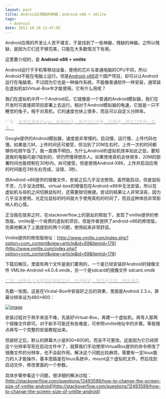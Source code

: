 ```yaml
---
layout: post
title: Android之残缺的神器：android-x86 + vmlite
tags:
  - Android
date: 2012-10-18 22:47:02
---
```


Android应用的开发让人苦不堪言，于是找到了一些神器，残缺的神器。之所以残缺，是因为它们还不够完美，只能在大多数情况下有用。

这里要介绍的，是 **Android-x86 + vmlite**

Android运行于手机等移动设备，使用的芯片与普通电脑的CPU不同，所以Android不能在电脑上运行。但是[Android-x86](http://www.android-x86.org/)这个国产项目，却可以让Android运行在电脑里。不过因为它也是一种操作系统，不能像普通软件一样安装，通常装在虚拟机如Virtual-Box中才能使用。它有什么用呢？

我们在虚拟机中开一个Android后，它就像是一个普通的Android模拟器，我们在开发时可直接把项目部署上去运行。相对于Android模拟器的龟速，它就是一只不睡觉的兔子。相于对真机，它的速度也快上很多，而且可以自定义分辨率。

<font color="#cccccc">广告：</font>[<font color="#cccccc">本博主最爱的vpn，每年60元，每月10G流量，不限速。博主已使用一年多。</font>](http://www.vpnst.com/152.html)

Google提供的Android模拟器，速度是非常慢的。启动慢，运行慢，上传代码也慢。如果是几M，上传时间还可接受，但当到了20M左右时，上传一次的时间都够你吃顿午饭了。我一直搞不明白，为什么Android的虚拟机效率如此之低，要知道我的电脑可是i7级别的，但仍然慢得想杀人。如果使用真机会快很多，20M的部署时间也能控制在30秒内，尚可接受。但是使用Android-X86，上传并启动应用的时间能在3秒左右完成，没错，3秒。

但Android-x86提供的镜像文件，安装之后几乎没法使用。虽然能启动，但是鼠标不灵，几乎没法控制。virtual-box的增强包在Android-x86中无法安装，所以在虚拟机与母机之间切换鼠标时，还需要按切换键。尝试的结果让人非常沮丧，因为几乎没法使用。光定位鼠标的时间就大于使用真机的时间了，而且这种体验非常影响人的心情。

正当我在放弃之时，在stackoverflow上的朋友的帮助下，发现了vmlite提供的修改版。vmlite是一个收费的虚拟机项目，但是作者提供了android-x86的修改版，完美地解决了上面提到的两个问题，使用起来非常舒适。

Vmlite提供的修改版地址：[http://www.vmlite.com/index.php?option=com_content&view=article&id=69&Itemid=178](http://www.vmlite.com/index.php?option=com_content&view=article&id=69&Itemid=178)

下载后解压，里面有两个文件是我们要用的，一个是已经安装好Android的镜像文件 VMLite-Android-v4.0.4.vmdk，另一个是sdcard的镜像文件 sdcard.vmdk

[<font color="#cccccc">广告：由衡天小张提供的博客空间，快速稳定，售后也不错，相当满意</font>](http://my.hengtian.org/aff.php?aff=1312)

先截一张图，这是在Virutal-Box中安装好之后的效果，里面是Android 2.3.x，屏幕分辨率设为480&#215;800：

[![image](http://freewind.me/wp-content/uploads/2012/10/image_thumb.png "image")](http://freewind.me/wp-content/uploads/2012/10/image.png)

安装过程对于熟手来说不难，先装好Virtual-Box，再建一个虚拟机，再导入那两个镜像文件即可。对于新手可能还有些难度，可参照vmlite地址中的步骤。等我慢点再写一个完整的安装教程出来。

但装好之后，默认的屏幕大小是800&#215;600的，而且不可更改。这是因为它已经把这个分辨率写死在启动文件中了，就算我们手动使用VirtualBox提供的命令修改了镜像文件的分辨率，也不会起作用。解决这个问题比较麻烦，需要有一定linux能力的人才能操作，基本思路是在linux系统中，mount这个虚拟机文件，然后找到启动文件，修改里面的一个参数。

具体步骤参看这个问题，很详细的解决过程：[http://stackoverflow.com/questions/12493599/how-to-change-the-screen-size-of-vmlite-android](http://stackoverflow.com/questions/12493599/how-to-change-the-screen-size-of-vmlite-android)